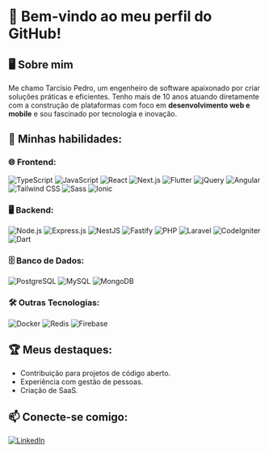 # 🌟 Bem-vindo ao meu perfil do GitHub!

## 🖥️ Sobre mim
Me chamo Tarcísio Pedro, um engenheiro de software apaixonado por criar soluções práticas e eficientes. Tenho mais de 10 anos atuando diretamente com a construção de plataformas com foco em **desenvolvimento web e mobile** e sou fascinado por tecnologia e inovação.

## 🚀 Minhas habilidades:

### 🌐 **Frontend**:
![TypeScript](https://img.shields.io/badge/-TypeScript-007ACC?logo=typescript&logoColor=white&style=flat-square)
![JavaScript](https://img.shields.io/badge/-JavaScript-F7DF1E?logo=javascript&logoColor=black&style=flat-square)
![React](https://img.shields.io/badge/-React-61DAFB?logo=react&logoColor=white&style=flat-square)
![Next.js](https://img.shields.io/badge/-Next.js-000000?logo=nextdotjs&logoColor=white&style=flat-square)
![Flutter](https://img.shields.io/badge/-Flutter-02569B?logo=flutter&logoColor=white&style=flat-square)
![jQuery](https://img.shields.io/badge/-jQuery-0769AD?logo=jquery&logoColor=white&style=flat-square)
![Angular](https://img.shields.io/badge/-Angular-DD0031?logo=angular&logoColor=white&style=flat-square)
![Tailwind CSS](https://img.shields.io/badge/-TailwindCSS-38B2AC?logo=tailwindcss&logoColor=white&style=flat-square)
![Sass](https://img.shields.io/badge/-Sass-CC6699?logo=sass&logoColor=white&style=flat-square)
![Ionic](https://img.shields.io/badge/-Ionic-3880FF?logo=ionic&logoColor=white&style=flat-square)


### 🖥️ **Backend**:
![Node.js](https://img.shields.io/badge/-Node.js-339933?logo=nodedotjs&logoColor=white&style=flat-square)
![Express.js](https://img.shields.io/badge/-Express.js-000000?logo=express&logoColor=white&style=flat-square)
![NestJS](https://img.shields.io/badge/-NestJS-E0234E?logo=nestjs&logoColor=white&style=flat-square)
![Fastify](https://img.shields.io/badge/-Fastify-000000?logo=fastify&logoColor=white&style=flat-square)
![PHP](https://img.shields.io/badge/-PHP-777BB4?logo=php&logoColor=white&style=flat-square)
![Laravel](https://img.shields.io/badge/-Laravel-FF2D20?logo=laravel&logoColor=white&style=flat-square)
![CodeIgniter](https://img.shields.io/badge/-CodeIgniter-DD4814?logo=codeigniter&logoColor=white&style=flat-square)
![Dart](https://img.shields.io/badge/-Dart-0175C2?logo=dart&logoColor=white&style=flat-square)


### 🗄️ **Banco de Dados**:
![PostgreSQL](https://img.shields.io/badge/-PostgreSQL-4169E1?logo=postgresql&logoColor=white&style=flat-square)
![MySQL](https://img.shields.io/badge/-MySQL-4479A1?logo=mysql&logoColor=white&style=flat-square)
![MongoDB](https://img.shields.io/badge/-MongoDB-47A248?logo=mongodb&logoColor=white&style=flat-square)

### 🛠️ **Outras Tecnologias**:
![Docker](https://img.shields.io/badge/-Docker-2496ED?logo=docker&logoColor=white&style=flat-square)
![Redis](https://img.shields.io/badge/-Redis-DC382D?logo=redis&logoColor=white&style=flat-square)
![Firebase](https://img.shields.io/badge/-Firebase-FFCA28?logo=firebase&logoColor=white&style=flat-square)

## 🏆 Meus destaques:
- Contribuição para projetos de código aberto.  
- Experiência com gestão de pessoas.  
- Criação de SaaS.

## 📫 Conecte-se comigo:
[![LinkedIn](https://img.shields.io/badge/-LinkedIn-blue?logo=linkedin&logoColor=white&style=flat-square)](https://www.linkedin.com/in/tarcisiopgs)
